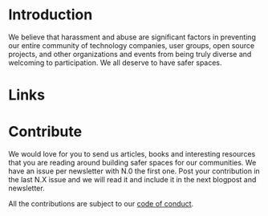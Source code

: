 # Introduction

We believe that harassment and abuse are significant factors in preventing our entire community of technology companies, user groups, open source projects, and other organizations and events from being truly diverse and welcoming to participation. We all deserve to have safer spaces.
# Links

# Contribute

We would love for you to send us articles, books and interesting resources that you are reading around building safer spaces for our communities. We have an issue per newsletter with N.0 the first one. Post your contribution in the last N.X issue and we will read it and include it in the next blogpost and newsletter.

All the contributions are subject to our [code of conduct](http://stumptownsyndicate.org/code-of-conduct/).